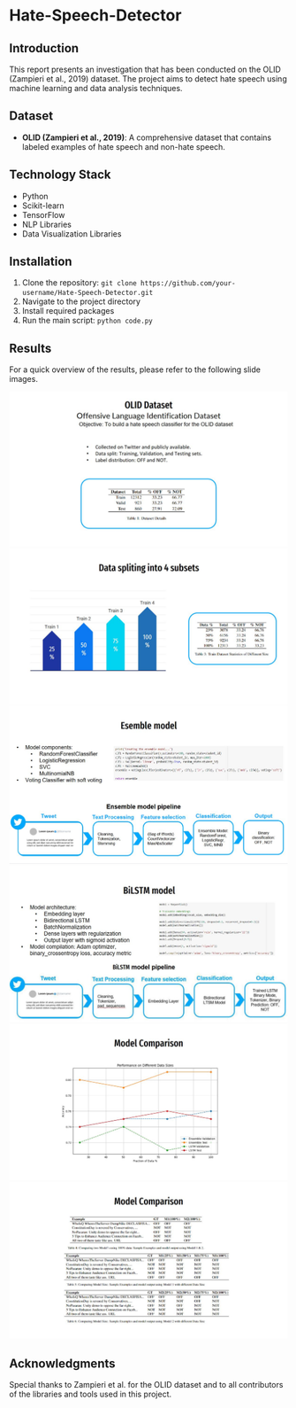 # Hate-Speech-Detector

## Introduction
This report presents an investigation that has been conducted on the OLID (Zampieri et al., 2019) dataset. The project aims to detect hate speech using machine learning and data analysis techniques.

## Dataset
- **OLID (Zampieri et al., 2019)**: A comprehensive dataset that contains labeled examples of hate speech and non-hate speech.

## Technology Stack
- Python
- Scikit-learn
- TensorFlow
- NLP Libraries
- Data Visualization Libraries

## Installation
1. Clone the repository: `git clone https://github.com/your-username/Hate-Speech-Detector.git`
2. Navigate to the project directory
3. Install required packages
4. Run the main script: `python code.py`

## Results
For a quick overview of the results, please refer to the following slide images.


![Slide 1](images/slide1.JPG)
![Slide 2](images/slide2.JPG)
![Slide 3](images/slide3.JPG)
![Slide 4](images/slide4.JPG)
![Slide 5](images/slide5.JPG)
![Slide 6](images/slide6.JPG)

## Acknowledgments
Special thanks to Zampieri et al. for the OLID dataset and to all contributors of the libraries and tools used in this project.


